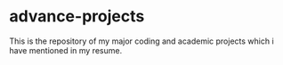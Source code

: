 # advance-projects
This is the repository of my major coding and academic projects which i have mentioned in my resume. 
